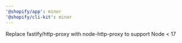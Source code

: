 ```yaml
---
'@shopify/app': minor
'@shopify/cli-kit': minor
---
```


Replace fastify/http-proxy with node-http-proxy to support Node < 17
